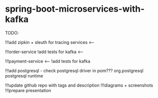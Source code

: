 # spring-boot-microservices-with-kafka
TODO:

!!!add zipkin + sleuth for tracing services <--

!!!order-service
   !add tests for kafka <--

!!!payment-service <--
   !add tests for kafka

!!!add postgresql - check postgresql driver in pom???
<dependency>
<groupId>org.postgresql</groupId>
<artifactId>postgresql</artifactId>
<scope>runtime</scope>
</dependency>

!!!update github repo with tags and description
!!!diagrams + screenshots
!!!prepare presentation

